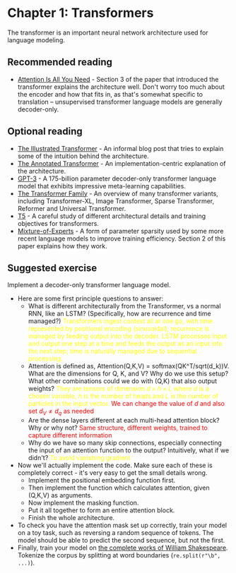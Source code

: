# Chapter 1: Transformers

The transformer is an important neural network architecture used for language modeling.

## Recommended reading

- [Attention Is All You Need](https://arxiv.org/abs/1706.03762) - Section 3 of the paper that introduced the transformer explains the architecture well. Don't worry too much about the encoder and how that fits in, as that's somewhat specific to translation – unsupervised transformer language models are generally decoder-only.

## Optional reading

- [The Illustrated Transformer](https://jalammar.github.io/illustrated-transformer/) - An informal blog post that tries to explain some of the intuition behind the architecture.
- [The Annotated Transformer](http://nlp.seas.harvard.edu/2018/04/03/attention.html) - An implementation-centric explanation of the architecture.
- [GPT-3](https://arxiv.org/abs/2005.14165) - A 175-billion parameter decoder-only transformer language model that exhibits impressive meta-learning capabilities.
- [The Transformer Family](https://lilianweng.github.io/posts/2020-04-07-the-transformer-family/) - An overview of many transformer variants, including Transformer-XL, Image Transformer, Sparse Transformer, Reformer and Universal Transformer.
- [T5](https://arxiv.org/abs/1910.10683) - A careful study of different architectural details and training objectives for transformers.
- [Mixture-of-Experts](https://arxiv.org/abs/1701.06538) - A form of parameter sparsity used by some more recent language models to improve training efficiency. Section 2 of this paper explains how they work.

## Suggested exercise

Implement a decoder-only transformer language model.

- Here are some first principle questions to answer:
    - What is different architecturally from the Transformer, vs a normal RNN, like an LSTM? (Specifically, how are recurrence and time managed?) <span style= "color:yellow">Transformers ingest context all at one go, with time represented by positional encoding (sinusoidal); recurrence is managed by feeding output into the decoder. LSTM processes input and output one step at a time and feeds the output as an input into the next step; time is naturally managed due to sequential processing. </span>
    - Attention is defined as, Attention(Q,K,V) = softmax(QK^T/sqrt(d_k))V. What are the dimensions for Q, K, and V? Why do we use this setup? What other combinations could we do with (Q,K) that also output weights? <span style= "color:yellow"> They are tensors of dimension $d \times h \times L$ where $d$ is a chosen variable, $h$ is the number of heads and $L$ is the number of particles in the input vector. </span> <span style= "color:red"> We can change the value of $d$ and also set $d_V \neq d_q$ as needed</span>
    - Are the dense layers different at each multi-head attention block? Why or why not? <span style= "color:red">Same structure, different weights, trained to capture different information</span>
    - Why do we have so many skip connections, especially connecting the input of an attention function to the output? Intuitively, what if we didn't? <span style= "color:yellow">To avoid vanishing gradient </span>
- Now we'll actually implement the code. Make sure each of these is completely correct - it's very easy to get the small details wrong.
    - Implement the positional embedding function first. 
    - Then implement the function which calculates attention, given (Q,K,V) as arguments. 
    - Now implement the masking function. 
    - Put it all together to form an entire attention block. 
    - Finish the whole architecture.
- To check you have the attention mask set up correctly, train your model on a toy task, such as reversing a random sequence of tokens. The model should be able to predict the second sequence, but not the first.
- Finally, train your model on [the complete works of William Shakespeare](https://www.gutenberg.org/files/100/100-0.txt). Tokenize the corpus by splitting at word boundaries (`re.split(r"\b", ...)`).
